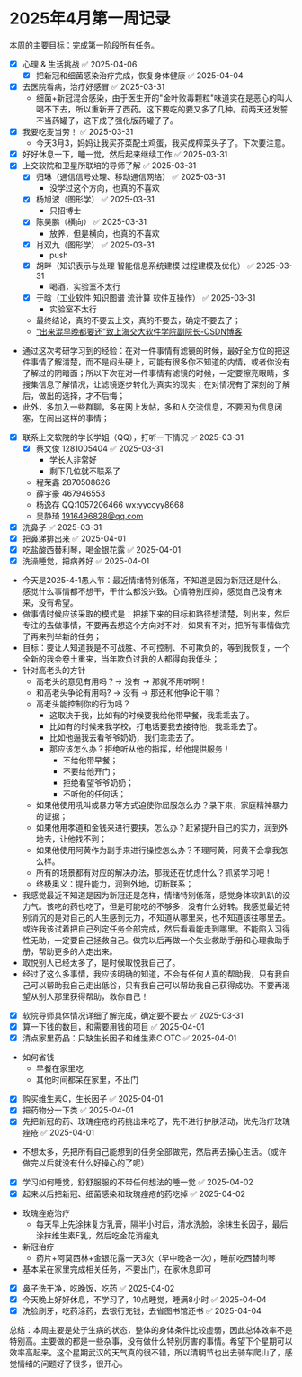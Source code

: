 # 2025年4月第一周记录


<!--more-->

本周的主要目标：完成第一阶段所有任务。

- [x] 心理 & 生活挑战 ✅ 2025-04-06
	- [x] 把新冠和细菌感染治疗完成，恢复身体健康 ✅ 2025-04-04
- [x] 去医院看病，治疗好感冒 ✅ 2025-03-31
	- 细菌+新冠混合感染，由于医生开的"金叶败毒颗粒"味道实在是恶心的叫人喝不下去，所以重新开了西药。这下要吃的要又多了几种。前两天还发誓不当药罐子，这下成了强化版药罐子了。
- [x] 我要吃麦当劳！ ✅ 2025-03-31
	- 今天3月3，妈妈让我买芥菜配土鸡蛋，我买成榨菜头子了。下次要注意。
- [x] 好好休息一下，睡一觉，然后起来继续工作 ✅ 2025-03-31
- [x] 上交软院和卫星所联培的导师了解 ✅ 2025-03-31
	- [x] 归琳（通信信号处理、移动通信网络） ✅ 2025-03-31
		- 没学过这个方向，也真的不喜欢
	- [x] 杨旭波（图形学） ✅ 2025-03-31
		- 只招博士
	- [x] 陈昊鹏（横向） ✅ 2025-03-31
		- 放养，但是横向，也真的不喜欢
	- [x] 肖双九（图形学） ✅ 2025-03-31
		- push
	- [x] 胡畔（知识表示与处理 智能信息系统建模 过程建模及优化） ✅ 2025-03-31
		- 喝酒，实验室不太行
	- [x] 于晗（工业软件 知识图谱 流计算 软件互操作） ✅ 2025-03-31
		- 实验室不太行
	- 最终结论，真的不要去上交，真的不要去，确定不要去了；
	- [“出来混早晚都要还”致上海交大软件学院副院长-CSDN博客](https://blog.csdn.net/iteye_17702/article/details/81897854)
- 通过这次考研学习到的经验：在对一件事情有滤镜的时候，最好全方位的把这件事情了解清楚，而不是闷头硬上，可能有很多你不知道的内情，或者你没有了解过的阴暗面；所以下次在对一件事情有滤镜的时候，一定要擦亮眼睛，多搜集信息了解情况，让滤镜逐步转化为真实的现实；在对情况有了深刻的了解后，做出的选择，才不后悔；
- 此外，多加入一些群聊，多在网上发帖，多和人交流信息，不要因为信息闭塞，在闹出这样的事情；
- [x] 联系上交软院的学长学姐（QQ），打听一下情况 ✅ 2025-03-31
	- [x] 蔡文俊 1281005404 ✅ 2025-03-31
		- 学长人非常好
		- 剩下几位就不联系了
	- 程荣鑫 2870508626
	- 薛宇豪 467946553
	- 杨逸存 QQ:1057206466 wx:yyccyy8668
	- 吴静琦 [1916496828@qq.com](mailto:1916496828@qq.com)
- [x] 洗鼻子 ✅ 2025-03-31
- [x] 把鼻涕排出来 ✅ 2025-04-01
- [x] 吃盐酸西替利琴，喝金银花露 ✅ 2025-04-01
- [x] 洗澡睡觉，把病养好 ✅ 2025-04-01
- 今天是2025-4-1愚人节：最近情绪特别低落，不知道是因为新冠还是什么，感觉什么事情都不想干，干什么都没兴致。心情特别压抑，感觉自己没有未来，没有希望。
- 做事情时候应该采取的模式是：把接下来的目标和路径想清楚，列出来，然后专注的去做事情，不要再去想这个方向对不对，如果有不对，把所有事情做完了再来列举新的任务；
- 目标：要让人知道我是不可战胜、不可控制、不可欺负的，等到我恢复，一个全新的我会卷土重来，当年欺负过我的人都得向我低头；
- 针对高老头的方针
	- 高老头的意见有用吗？-> 没有 -> 那就不用听啊！
	- 和高老头争论有用吗? -> 没有 -> 那还和他争论干嘛？
	- 高老头能控制你的行为吗？
		- 这取决于我，比如有的时候要我给他带早餐，我乖乖去了。
		- 比如有的时候来我学校，打电话要我去接待他，我乖乖去了。
		- 比如他逼我去看爷爷奶奶，我们乖乖去了。
		- 那应该怎么办？拒绝听从他的指挥，给他提供服务！
			- 不给他带早餐；
			- 不要给他开门；
			- 拒绝看望爷爷奶奶；
			- 不听他的任何话；
	- 如果他使用吼叫或暴力等方式迫使你屈服怎么办？录下来，家庭精神暴力的证据；
	- 如果他用孝道和金钱来进行要挟，怎么办？赶紧提升自己的实力，润到外地去，让他找不到；
	- 如果他使用阿黄作为副手来进行操控怎么办？不理阿黄，阿黄不会拿我怎么样。
	- 所有的场景都有对应的解决办法，那我还在忧虑什么？抓紧学习吧！
	- 终极奥义：提升能力，润到外地，切断联系；
- 我感觉最近不知道是因为新冠还是怎样，情绪特别低落，感觉身体软趴趴的没力气。该吃的药也吃了，但是可能吃的不够多，没有什么好转。我感觉最近特别消沉的是对自己的人生感到无力，不知道从哪里来，也不知道该往哪里去。或许我该试着把自己列定任务全部完成，然后看看能走到哪里。不能陷入习得性无助，一定要自己拯救自己。做完以后再做一个失业救助手册和心理救助手册，帮助更多的人走出来。
- 取悦别人已经太多了，是时候取悦我自己了。
- 经过了这么多事情，我应该明确的知道，不会有任何人真的帮助我，只有我自己可以帮助我自己走出低谷，只有我自己可以帮助我自己获得成功。不要再渴望从别人那里获得帮助，救你自己！
- [x] 软院导师具体情况详细了解完成，确定要不要去 ✅ 2025-03-31
- [x] 算一下钱的数目，和需要用钱的项目 ✅ 2025-04-01
- [x] 清点家里药品：只缺生长因子和维生素C OTC ✅ 2025-04-01
- 如何省钱
	- 早餐在家里吃
	- 其他时间都呆在家里，不出门
- [x] 购买维生素C，生长因子 ✅ 2025-04-01
- [x] 把药物分一下类 ✅ 2025-04-01
- [x] 先把新冠的药、玫瑰痤疮的药挑出来吃了，先不进行护肤活动，优先治疗玫瑰痤疮 ✅ 2025-04-01
- 不想太多，先把所有自己能想到的任务全部做完，然后再去操心生活。（或许做完以后就没有什么好操心的了呢）
- [x] 学习如何睡觉，舒舒服服的不带任何想法的睡一觉 ✅ 2025-04-02
- [x] 起来以后把新冠、细菌感染和玫瑰痤疮的药吃掉 ✅ 2025-04-02
- 玫瑰痤疮治疗
	- 每天早上先涂抹复方乳膏，隔半小时后，清水洗脸，涂抹生长因子，最后涂抹维生素E乳，然后吃金花消痤丸
- 新冠治疗
	- 药片+阿莫西林+金银花露一天3次（早中晚各一次），睡前吃西替利琴
- 基本呆在家里完成相关任务，不要出门，在家休息即可
- [x] 鼻子洗干净，吃晚饭，吃药 ✅ 2025-04-02
- [x] 今天晚上好好休息，不学习了，10点睡觉，睡满8小时 ✅ 2025-04-04
- [x] 洗脸刷牙，吃药涂药，去银行充钱，去省图书馆还书 ✅ 2025-04-04

总结：本周主要是处于生病的状态，整体的身体条件比较虚弱，因此总体效率不是特别高。主要做的都是一些杂事，没有做什么特别厉害的事情。希望下个星期可以效率高起来。这个星期武汉的天气真的很不错，所以清明节也出去骑车爬山了，感觉情绪的问题好了很多，很开心。

